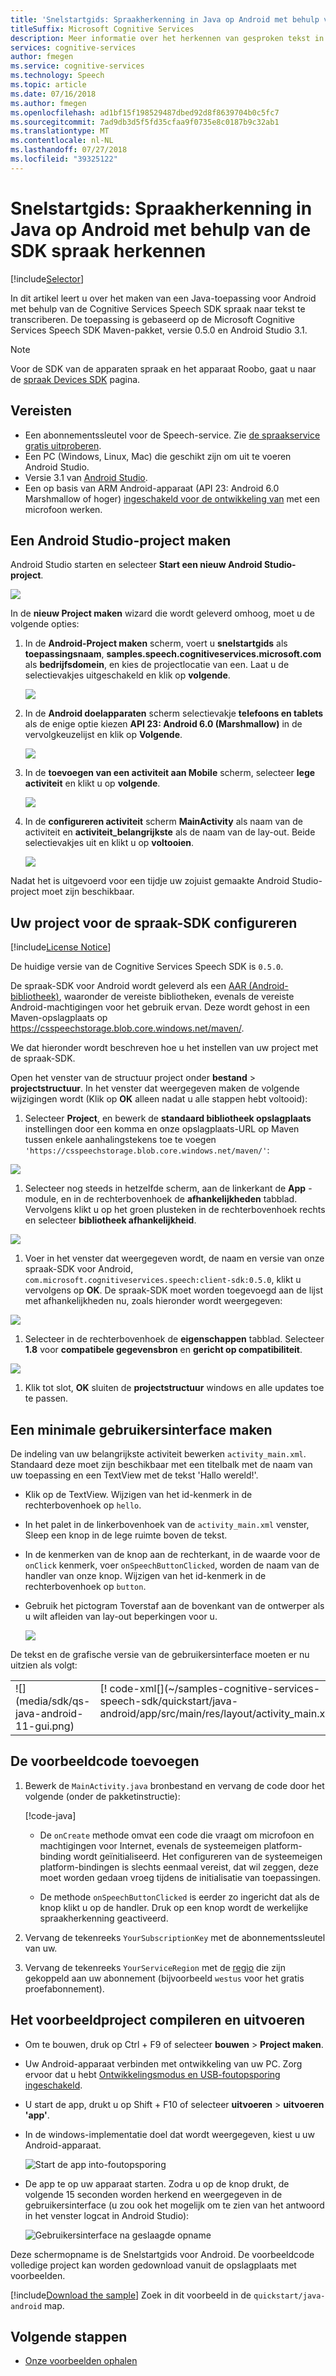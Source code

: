 ```yaml
---
title: 'Snelstartgids: Spraakherkenning in Java op Android met behulp van de Cognitive Services Speech SDK herkennen'
titleSuffix: Microsoft Cognitive Services
description: Meer informatie over het herkennen van gesproken tekst in Java op Android met behulp van de Cognitive Services spraak-SDK
services: cognitive-services
author: fmegen
ms.service: cognitive-services
ms.technology: Speech
ms.topic: article
ms.date: 07/16/2018
ms.author: fmegen
ms.openlocfilehash: ad1bf15f198529487dbed92d8f8639704b0c5fc7
ms.sourcegitcommit: 7ad9db3d5f5fd35cfaa9f0735e8c0187b9c32ab1
ms.translationtype: MT
ms.contentlocale: nl-NL
ms.lasthandoff: 07/27/2018
ms.locfileid: "39325122"
---
```

# <a name="quickstart-recognize-speech-in-java-on-android-using-the-speech-sdk"></a>Snelstartgids: Spraakherkenning in Java op Android met behulp van de SDK spraak herkennen

[!include[Selector](../../../includes/cognitive-services-speech-service-quickstart-selector.md)]

In dit artikel leert u over het maken van een Java-toepassing voor Android met behulp van de Cognitive Services Speech SDK spraak naar tekst te transcriberen.
De toepassing is gebaseerd op de Microsoft Cognitive Services Speech SDK Maven-pakket, versie 0.5.0 en Android Studio 3.1.

> [!NOTE]
> Voor de SDK van de apparaten spraak en het apparaat Roobo, gaat u naar de [spraak Devices SDK](speech-devices-sdk.md) pagina.

## <a name="prerequisites"></a>Vereisten

* Een abonnementssleutel voor de Speech-service. Zie [de spraakservice gratis uitproberen](get-started.md).
* Een PC (Windows, Linux, Mac) die geschikt zijn om uit te voeren Android Studio.
* Versie 3.1 van [Android Studio](https://developer.android.com/studio/).
* Een op basis van ARM Android-apparaat (API 23: Android 6.0 Marshmallow of hoger) [ingeschakeld voor de ontwikkeling van](https://developer.android.com/studio/debug/dev-options) met een microfoon werken.

## <a name="create-an-android-studio-project"></a>Een Android Studio-project maken

Android Studio starten en selecteer **Start een nieuw Android Studio-project**.

![](media/sdk/qs-java-android-01-start-new-android-studio-project.png)

In de **nieuw Project maken** wizard die wordt geleverd omhoog, moet u de volgende opties:

1. In de **Android-Project maken** scherm, voert u **snelstartgids** als **toepassingsnaam**, **samples.speech.cognitiveservices.microsoft.com** als **bedrijfsdomein**, en kies de projectlocatie van een. Laat u de selectievakjes uitgeschakeld en klik op **volgende**.

   ![](media/sdk/qs-java-android-02-create-android-project.png)

1. In de **Android doelapparaten** scherm selectievakje **telefoons en tablets** als de enige optie kiezen **API 23: Android 6.0 (Marshmallow)** in de vervolgkeuzelijst en klik op **Volgende**.

   ![](media/sdk/qs-java-android-03-target-android-devices.png)

1. In de **toevoegen van een activiteit aan Mobile** scherm, selecteer **lege activiteit** en klikt u op **volgende**.

   ![](media/sdk/qs-java-android-04-add-an-activity-to-mobile.png)

1. In de **configureren activiteit** scherm **MainActivity** als naam van de activiteit en **activiteit\_belangrijkste** als de naam van de lay-out. Beide selectievakjes uit en klikt u op **voltooien**.

   ![](media/sdk/qs-java-android-05-configure-activity.png)

Nadat het is uitgevoerd voor een tijdje uw zojuist gemaakte Android Studio-project moet zijn beschikbaar.

## <a name="configure-your-project-for-the-speech-sdk"></a>Uw project voor de spraak-SDK configureren

[!include[License Notice](../../../includes/cognitive-services-speech-service-license-notice.md)]

De huidige versie van de Cognitive Services Speech SDK is `0.5.0`.

De spraak-SDK voor Android wordt geleverd als een [AAR (Android-bibliotheek)](https://developer.android.com/studio/projects/android-library), waaronder de vereiste bibliotheken, evenals de vereiste Android-machtigingen voor het gebruik ervan.
Deze wordt gehost in een Maven-opslagplaats op https://csspeechstorage.blob.core.windows.net/maven/.

We dat hieronder wordt beschreven hoe u het instellen van uw project met de spraak-SDK.

Open het venster van de structuur project onder **bestand** \> **projectstructuur**.
In het venster dat weergegeven maken de volgende wijzigingen wordt (Klik op **OK** alleen nadat u alle stappen hebt voltooid):

1. Selecteer **Project**, en bewerk de **standaard bibliotheek opslagplaats** instellingen door een komma en onze opslagplaats-URL op Maven tussen enkele aanhalingstekens toe te voegen `'https://csspeechstorage.blob.core.windows.net/maven/'`:

  ![](media/sdk/qs-java-android-06-add-maven-repository.png)

1. Selecteer nog steeds in hetzelfde scherm, aan de linkerkant de **App** -module, en in de rechterbovenhoek de **afhankelijkheden** tabblad. Vervolgens klikt u op het groen plusteken in de rechterbovenhoek rechts en selecteer **bibliotheek afhankelijkheid**.

  ![](media/sdk/qs-java-android-07-add-module-dependency.png)

1. Voer in het venster dat weergegeven wordt, de naam en versie van onze spraak-SDK voor Android, `com.microsoft.cognitiveservices.speech:client-sdk:0.5.0`, klikt u vervolgens op **OK**.
   De spraak-SDK moet worden toegevoegd aan de lijst met afhankelijkheden nu, zoals hieronder wordt weergegeven:

  ![](media/sdk/qs-java-android-08-dependency-added.png)

1. Selecteer in de rechterbovenhoek de **eigenschappen** tabblad. Selecteer **1.8** voor **compatibele gegevensbron** en **gericht op compatibiliteit**.

  ![](media/sdk/qs-java-android-09-dependency-added.png)

1. Klik tot slot, **OK** sluiten de **projectstructuur** windows en alle updates toe te passen.

## <a name="create-a-minimal-ui"></a>Een minimale gebruikersinterface maken

De indeling van uw belangrijkste activiteit bewerken `activity_main.xml`.
Standaard deze moet zijn beschikbaar met een titelbalk met de naam van uw toepassing en een TextView met de tekst 'Hallo wereld!'.

* Klik op de TextView. Wijzigen van het id-kenmerk in de rechterbovenhoek op `hello`.

* In het palet in de linkerbovenhoek van de `activity_main.xml` venster, Sleep een knop in de lege ruimte boven de tekst.

* In de kenmerken van de knop aan de rechterkant, in de waarde voor de `onClick` kenmerk, voer `onSpeechButtonClicked`, worden de naam van de handler van onze knop.
  Wijzigen van het id-kenmerk in de rechterbovenhoek op `button`.

* Gebruik het pictogram Toverstaf aan de bovenkant van de ontwerper als u wilt afleiden van lay-out beperkingen voor u.

  ![](media/sdk/qs-java-android-10-infer-layout-constraints.png)

De tekst en de grafische versie van de gebruikersinterface moeten er nu uitzien als volgt:

<table>
<tr>
<td valign="top">
![](media/sdk/qs-java-android-11-gui.png)
</td>
<td valign="top">
[! code-xml[](~/samples-cognitive-services-speech-sdk/quickstart/java-android/app/src/main/res/layout/activity_main.xml)]
</td>
</tr>
</table>

## <a name="add-the-sample-code"></a>De voorbeeldcode toevoegen

1. Bewerk de `MainActivity.java` bronbestand en vervang de code door het volgende (onder de pakketinstructie):

   [!code-java[](~/samples-cognitive-services-speech-sdk/quickstart/java-android/app/src/main/java/com/microsoft/cognitiveservices/speech/samples/quickstart/MainActivity.java#code)]

   * De `onCreate` methode omvat een code die vraagt om microfoon en machtigingen voor Internet, evenals de systeemeigen platform-binding wordt geïnitialiseerd. Het configureren van de systeemeigen platform-bindingen is slechts eenmaal vereist, dat wil zeggen, deze moet worden gedaan vroeg tijdens de initialisatie van toepassingen.
   
   * De methode `onSpeechButtonClicked` is eerder zo ingericht dat als de knop klikt u op de handler. Druk op een knop wordt de werkelijke spraakherkenning geactiveerd.

1. Vervang de tekenreeks `YourSubscriptionKey` met de abonnementssleutel van uw.

1. Vervang de tekenreeks `YourServiceRegion` met de [regio](regions.md) die zijn gekoppeld aan uw abonnement (bijvoorbeeld `westus` voor het gratis proefabonnement).

## <a name="build-and-run-the-sample"></a>Het voorbeeldproject compileren en uitvoeren

* Om te bouwen, druk op Ctrl + F9 of selecteer **bouwen** \> **Project maken**.

* Uw Android-apparaat verbinden met ontwikkeling van uw PC. Zorg ervoor dat u hebt [Ontwikkelingsmodus en USB-foutopsporing ingeschakeld](https://developer.android.com/studio/debug/dev-options).

* U start de app, drukt u op Shift + F10 of selecteer **uitvoeren** \> **uitvoeren 'app'**.

* In de windows-implementatie doel dat wordt weergegeven, kiest u uw Android-apparaat.

  ![Start de app into-foutopsporing](media/sdk/qs-java-android-12-deploy.png)

* De app te op uw apparaat starten.
  Zodra u op de knop drukt, de volgende 15 seconden worden herkend en weergegeven in de gebruikersinterface (u zou ook het mogelijk om te zien van het antwoord in het venster logcat in Android Studio):

  ![Gebruikersinterface na geslaagde opname](media/sdk/qs-java-android-13-gui-on-device.png)

Deze schermopname is de Snelstartgids voor Android. De voorbeeldcode volledige project kan worden gedownload vanuit de opslagplaats met voorbeelden.

[!include[Download the sample](../../../includes/cognitive-services-speech-service-speech-sdk-sample-download-h2.md)]
Zoek in dit voorbeeld in de `quickstart/java-android` map.

## <a name="next-steps"></a>Volgende stappen

* [Onze voorbeelden ophalen](speech-sdk.md#get-the-samples)
